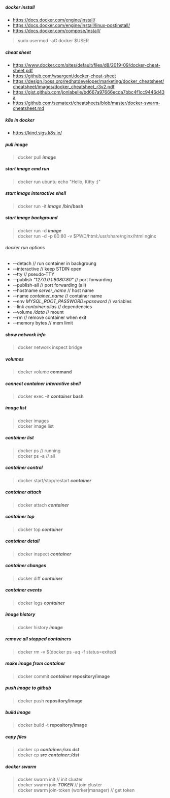 ##### docker install
- https://docs.docker.com/engine/install/   
- https://docs.docker.com/engine/install/linux-postinstall/   
- https://docs.docker.com/compose/install/   
> sudo usermod -aG docker $USER

##### cheat sheet
- https://www.docker.com/sites/default/files/d8/2019-09/docker-cheat-sheet.pdf   
- https://github.com/wsargent/docker-cheat-sheet   
- https://design.jboss.org/redhatdeveloper/marketing/docker_cheatsheet/cheatsheet/images/docker_cheatsheet_r3v2.pdf   
- https://gist.github.com/jonlabelle/bd667a97666ecda7bbc4f1cc9446d43a   
- https://github.com/sematext/cheatsheets/blob/master/docker-swarm-cheatsheet.md

##### k8s in docker
- https://kind.sigs.k8s.io/   

##### pull image
> docker pull **_image_**

##### start image cmd run
> docker run ubuntu echo "Hello, Kitty :)"   

##### start image interactive shell
> docker run -it **_image_** **/bin/bash**

##### start image background
> docker run -d **_image_**   
> docker run -d -p 80:80 -v $PWD/html:/usr/share/nginx/html nginx   

###### docker run options
- --detach // run container in backgroung   
- --interactive // keep STDIN open   
- --tty // pseudo-TTY   
- --publish *"127.0.0.1:8080:80"* // port forwarding  
- --publish-all // port forwarding (all)   
- --hostname *server_name* // host name  
- --name *container_name* // container name  
- --env *MYSQL_ROOT_PASSWORD=password* // variables  
- --link *container:alias* // dependencies  
- --volume */data* // mount   
- --rm // remove container when exit   
- --memory bytes // mem limit

##### show network info
> docker network inspect bridge   

##### volumes
> docker volume **command**

##### connect container interactive shell
> docker exec -it **_container_** **bash**

##### image list
> docker images  
> docker image list

##### container list
> docker ps // running  
> docker ps -a // all

##### container control
> docker start/stop/restart **_container_**   

##### container attach
> docker attach **_container_**   

##### container top
> docker top **_container_**   

##### container detail
> docker inspect **_container_**

##### container changes
> docker diff **_container_**

##### container events
> docker logs **_container_**

##### image history
> docker history **_image_**

##### remove all stopped containers
> docker rm -v $(docker ps -aq -f status=exited)

##### make image from container
> docker commit **_container_** **repository/image**

##### push image to github
> docker push **repository/image**

##### build image
> docker build -t **repository/image**

##### copy files
> docker cp **_container:/src_** **_dst_**   
> docker cp **_src_** **_container:/dst_**

##### docker swarm
> docker swarm init // init cluster   
> docker swarm join **_TOKEN_** // join cluster   
> docker swarm join-token (worker|manager) // get token   
